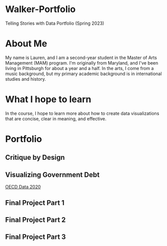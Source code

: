 # Walker-Portfolio
Telling Stories with Data Portfolio (Spring 2023)

# About Me
My name is Lauren, and I am a second-year student in the Master of Arts Management (MAM) program. I'm originally from Maryland, and I've been living in Pittsburgh for about a year and a half. In the arts, I come from a music background, but my primary academic background is in international studies and history. 

# What I hope to learn
In the course, I hope to learn more about how to create data visualizations that are concise, clear in meaning, and effective. 

# Portfolio
## Critique by Design
## Visualizing Government Debt
[OECD Data 2020](/Governmentdebt.md)
## Final Project Part 1
## Final Project Part 2
## Final Project Part 3
